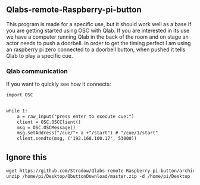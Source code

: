 ## Qlabs-remote-Raspberry-pi-button

This program is made for a specific use, but it should work well as a base if you are getting started using OSC with Qlab.
If you are interested in its use we have a computer running Qlab in the back of the room and on stage an actor needs to push a doorbell. In order to get the timing perfect I am using an raspberry pi zero connected to a doorbell button, when pushed it tells Qlab to play a specific cue.

### Qlab communication

If you want to quickly see how it connects:

```markdown
import OSC


while 1:
	a = raw_input("press enter to execute cue:")
	client = OSC.OSCClient()
	msg = OSC.OSCMessage()
	msg.setAddress("/cue/"+ a +"/start") # "/cue/1/start"
	client.sendto(msg, ('192.168.100.17', 53000))

```

## Ignore this
```markdown
wget https://github.com/Strodow/Qlabs-remote-Raspberry-pi-button/archive/master.zip -p /home/pi/Desktop/QbuttonDownload
unzip /home/pi/Desktop/QbuttonDownload/master.zip -d /home/pi/Desktop
```
